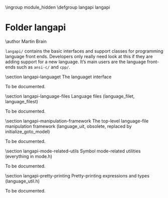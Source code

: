 \ingroup module_hidden
\defgroup langapi langapi

# Folder langapi

\author Martin Brain

`langapi/` contains the basic interfaces and support classes for programming
language front ends. Developers only really need look at this if they
are adding support for a new language. It’s main users are the
language front-ends such as `ansi-c/` and
`cpp/`.

\section langapi-languaget The languaget interface

To be documented.

\section langapi-language-files Language files (language_filet, language_filest)

To be documented.

\section langapi-manipulation-framework The top-level language-file manipulation framework (language_uit, obsolete, replaced by initialize_goto_model)

To be documented.

\section langapi-mode-related-utils Symbol mode-related utilities (everything in mode.h)

To be documented.

\section langapi-pretty-printing Pretty-printing expressions and types (language_util.h)

To be documented.
